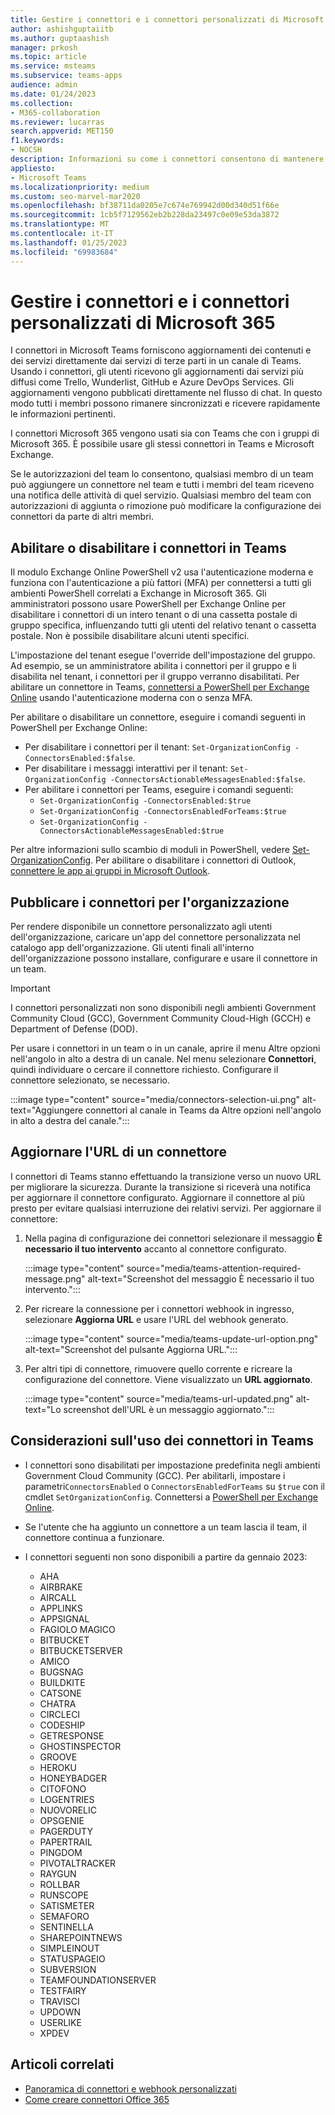 ```yaml
---
title: Gestire i connettori e i connettori personalizzati di Microsoft 365
author: ashishguptaiitb
ms.author: guptaashish
manager: prkosh
ms.topic: article
ms.service: msteams
ms.subservice: teams-apps
audience: admin
ms.date: 01/24/2023
ms.collection:
- M365-collaboration
ms.reviewer: lucarras
search.appverid: MET150
f1.keywords:
- NOCSH
description: Informazioni su come i connettori consentono di mantenere aggiornato il team distribuendo spesso contenuti e aggiornamenti direttamente in un canale di Teams per i servizi usati.
appliesto:
- Microsoft Teams
ms.localizationpriority: medium
ms.custom: seo-marvel-mar2020
ms.openlocfilehash: bf38711da0205e7c674e769942d00d340d51f66e
ms.sourcegitcommit: 1cb5f7129562eb2b228da23497c0e09e53da3872
ms.translationtype: MT
ms.contentlocale: it-IT
ms.lasthandoff: 01/25/2023
ms.locfileid: "69983684"
---
```

# <a name="manage-microsoft-365-connectors-and-custom-connectors"></a>Gestire i connettori e i connettori personalizzati di Microsoft 365

I connettori in Microsoft Teams forniscono aggiornamenti dei contenuti e dei servizi direttamente dai servizi di terze parti in un canale di Teams. Usando i connettori, gli utenti ricevono gli aggiornamenti dai servizi più diffusi come Trello, Wunderlist, GitHub e Azure DevOps Services. Gli aggiornamenti vengono pubblicati direttamente nel flusso di chat. In questo modo tutti i membri possono rimanere sincronizzati e ricevere rapidamente le informazioni pertinenti.

I connettori Microsoft 365 vengono usati sia con Teams che con i gruppi di Microsoft 365. È possibile usare gli stessi connettori in Teams e Microsoft Exchange. 

<!--- However, if you disable any connectors configured for a Microsoft 365 group, it also disables the ability for the Microsoft 365 group to create connectors. --->

Se le autorizzazioni del team lo consentono, qualsiasi membro di un team può aggiungere un connettore nel team e tutti i membri del team riceveno una notifica delle attività di quel servizio. Qualsiasi membro del team con autorizzazioni di aggiunta o rimozione può modificare la configurazione dei connettori da parte di altri membri.

## <a name="enable-or-disable-connectors-in-teams"></a>Abilitare o disabilitare i connettori in Teams

Il modulo Exchange Online PowerShell v2 usa l'autenticazione moderna e funziona con l'autenticazione a più fattori (MFA) per connettersi a tutti gli ambienti PowerShell correlati a Exchange in Microsoft 365. Gli amministratori possono usare PowerShell per Exchange Online per disabilitare i connettori di un intero tenant o di una cassetta postale di gruppo specifica, influenzando tutti gli utenti del relativo tenant o cassetta postale. Non è possibile disabilitare alcuni utenti specifici.

L'impostazione del tenant esegue l'override dell'impostazione del gruppo. Ad esempio, se un amministratore abilita i connettori per il gruppo e li disabilita nel tenant, i connettori per il gruppo verranno disabilitati. Per abilitare un connettore in Teams, [connettersi a PowerShell per Exchange Online](/powershell/exchange/connect-to-exchange-online-powershell?view=exchange-ps#connect-to-exchange-online-powershell-using-modern-authentication-with-or-without-mfa&preserve-view=true) usando l'autenticazione moderna con o senza MFA.

Per abilitare o disabilitare un connettore, eseguire i comandi seguenti in PowerShell per Exchange Online:

* Per disabilitare i connettori per il tenant: `Set-OrganizationConfig -ConnectorsEnabled:$false`.
* Per disabilitare i messaggi interattivi per il tenant: `Set-OrganizationConfig -ConnectorsActionableMessagesEnabled:$false`.
* Per abilitare i connettori per Teams, eseguire i comandi seguenti:
  * `Set-OrganizationConfig -ConnectorsEnabled:$true`
  * `Set-OrganizationConfig -ConnectorsEnabledForTeams:$true`
  * `Set-OrganizationConfig -ConnectorsActionableMessagesEnabled:$true`

Per altre informazioni sullo scambio di moduli in PowerShell, vedere [Set-OrganizationConfig](/powershell/module/exchange/Set-OrganizationConfig?view=exchange-ps&preserve-view=true). Per abilitare o disabilitare i connettori di Outlook, [connettere le app ai gruppi in Microsoft Outlook](https://support.microsoft.com/topic/connect-apps-to-your-groups-in-outlook-ed0ce547-038f-4902-b9b3-9e518ae6fbab).

## <a name="publish-connectors-for-your-organization"></a>Pubblicare i connettori per l'organizzazione

Per rendere disponibile un connettore personalizzato agli utenti dell'organizzazione, caricare un'app del connettore personalizzata nel catalogo app dell'organizzazione. Gli utenti finali all'interno dell'organizzazione possono installare, configurare e usare il connettore in un team.

> [!IMPORTANT]
> I connettori personalizzati non sono disponibili negli ambienti Government Community Cloud (GCC), Government Community Cloud-High (GCCH) e Department of Defense (DOD).

Per usare i connettori in un team o in un canale, aprire il menu Altre opzioni nell'angolo in alto a destra di un canale. Nel menu selezionare **Connettori**, quindi individuare o cercare il connettore richiesto. Configurare il connettore selezionato, se necessario.

:::image type="content" source="media/connectors-selection-ui.png" alt-text="Aggiungere connettori al canale in Teams da Altre opzioni nell'angolo in alto a destra del canale.":::

## <a name="update-url-of-a-connector"></a>Aggiornare l'URL di un connettore

I connettori di Teams stanno effettuando la transizione verso un nuovo URL per migliorare la sicurezza. Durante la transizione si riceverà una notifica per aggiornare il connettore configurato. Aggiornare il connettore al più presto per evitare qualsiasi interruzione dei relativi servizi. Per aggiornare il connettore:

1. Nella pagina di configurazione dei connettori selezionare il messaggio **È necessario il tuo intervento** accanto al connettore configurato.

   :::image type="content" source="media/teams-attention-required-message.png" alt-text="Screenshot del messaggio È necessario il tuo intervento.":::

1. Per ricreare la connessione per i connettori webhook in ingresso, selezionare **Aggiorna URL** e usare l'URL del webhook generato.

   :::image type="content" source="media/teams-update-url-option.png" alt-text="Screenshot del pulsante Aggiorna URL.":::

1. Per altri tipi di connettore, rimuovere quello corrente e ricreare la configurazione del connettore. Viene visualizzato un **URL aggiornato**.

   :::image type="content" source="media/teams-url-updated.png" alt-text="Lo screenshot dell'URL è un messaggio aggiornato.":::

## <a name="considerations-when-using-connectors-in-teams"></a>Considerazioni sull'uso dei connettori in Teams

* I connettori sono disabilitati per impostazione predefinita negli ambienti Government Cloud Community (GCC). Per abilitarli, impostare i parametri`ConnectorsEnabled` o `ConnectorsEnabledForTeams` su `$true` con il cmdlet `SetOrganizationConfig`. Connettersi a [PowerShell per Exchange Online](/powershell/exchange/connect-to-exchange-online-powershell?view=exchange-ps&preserve-view=true).

* Se l'utente che ha aggiunto un connettore a un team lascia il team, il connettore continua a funzionare.

* I connettori seguenti non sono disponibili a partire da gennaio 2023:

  * AHA
  * AIRBRAKE
  * AIRCALL
  * APPLINKS
  * APPSIGNAL
  * FAGIOLO MAGICO
  * BITBUCKET
  * BITBUCKETSERVER
  * AMICO
  * BUGSNAG
  * BUILDKITE
  * CATSONE
  * CHATRA
  * CIRCLECI
  * CODESHIP
  * GETRESPONSE
  * GHOSTINSPECTOR
  * GROOVE
  * HEROKU
  * HONEYBADGER
  * CITOFONO
  * LOGENTRIES
  * NUOVORELIC
  * OPSGENIE
  * PAGERDUTY
  * PAPERTRAIL
  * PINGDOM
  * PIVOTALTRACKER
  * RAYGUN
  * ROLLBAR
  * RUNSCOPE
  * SATISMETER
  * SEMAFORO
  * SENTINELLA
  * SHAREPOINTNEWS
  * SIMPLEINOUT
  * STATUSPAGEIO
  * SUBVERSION
  * TEAMFOUNDATIONSERVER
  * TESTFAIRY
  * TRAVISCI
  * UPDOWN
  * USERLIKE
  * XPDEV

## <a name="related-articles"></a>Articoli correlati

* [Panoramica di connettori e webhook personalizzati](/microsoftteams/platform/webhooks-and-connectors/what-are-webhooks-and-connectors)
* [Come creare connettori Office 365](/microsoftteams/platform/webhooks-and-connectors/how-to/connectors-creating)
